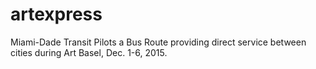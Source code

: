 # artexpress
Miami-Dade Transit Pilots a Bus Route providing direct service between cities during Art Basel, Dec. 1-6, 2015.
